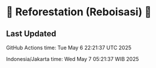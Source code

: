 
# 🌳 Reforestation (Reboisasi) 🌲

## Last Updated

GitHub Actions time: Tue May  6 22:21:37 UTC 2025

Indonesia/Jakarta time: Wed May  7 05:21:37 WIB 2025
